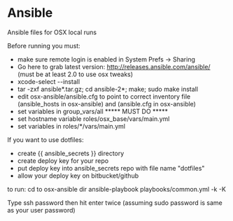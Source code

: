 # Ansible
Ansible files for OSX local runs

Before running you must:
*  make sure remote login is enabled in System Prefs -> Sharing
*  Go here to grab latest version: http://releases.ansible.com/ansible/ (must be at least 2.0 to use osx tweaks)
*  xcode-select --install
*  tar -zxf ansible*.tar.gz; cd ansible-2*; make; sudo make install
*  edit osx-ansible/ansible.cfg to point to correct inventory file (ansible_hosts in osx-ansible) and (ansible.cfg in osx-ansible)
*  set variables in group_vars/all ***** MUST DO *****
*  set hostname variable roles/osx_base/vars/main.yml
*  set variables in roles/*/vars/main.yml

If you want to use dotfiles:
*  create {{ ansible_secrets }} directory
*  create deploy key for your repo
*  put deploy key into ansible_secrets repo with file name "dotfiles"
*  allow your deploy key on bitbucket/github


to run: 
cd to osx-ansible dir
ansible-playbook playbooks/common.yml -k -K 

Type ssh password then hit enter twice (assuming sudo password is same as your user password)